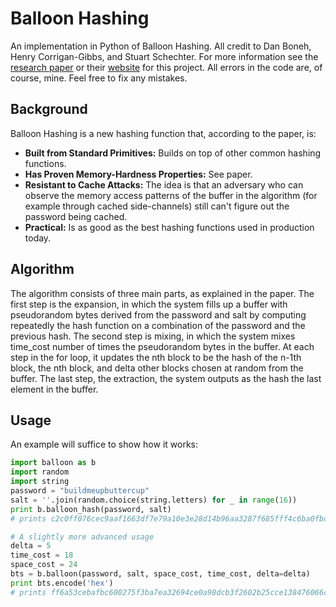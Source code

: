 # Balloon Hashing

An implementation in Python of Balloon Hashing. All credit to Dan Boneh, Henry Corrigan-Gibbs, and Stuart Schechter. For more information see
the [research paper](https://eprint.iacr.org/2016/027.pdf) or their [website](https://crypto.stanford.edu/balloon/) for this project. All errors in the code are, of course, mine. Feel free to fix any mistakes.

## Background

Balloon Hashing is a new hashing function that, according to the paper, is:
  * **Built from Standard Primitives:** Builds on top of other common hashing functions.
  * **Has Proven Memory-Hardness Properties:** See paper.
  * **Resistant to Cache Attacks:** The idea is that an adversary who can observe the memory access patterns of the buffer in the algorithm (for example through cached side-channels) still can't figure out the password being cached.
  * **Practical:** Is as good as the best hashing functions used in production today.

## Algorithm
The algorithm consists of three main parts, as explained in the paper. The first step is the expansion, in which the system fills 
up a buffer with pseudorandom bytes derived from the password and salt by computing repeatedly the hash function on a combination 
of the password and the previous hash. The second step is mixing, in which the system mixes time_cost number of times the pseudorandom
bytes in the buffer. At each step in the for loop, it updates the nth block to be the hash of the n-1th block, the nth block, 
and delta other blocks chosen at random from the buffer. The last step, the extraction, the system outputs as the hash the last 
element in the buffer.


## Usage

An example will suffice to show how it works:

```python
import balloon as b
import random
import string
password = "buildmeupbuttercup"
salt = ''.join(random.choice(string.letters) for _ in range(16))
print b.balloon_hash(password, salt)
# prints c2c0ff076cec9aaf1663df7e79a10e3e28d14b96aa3287f685fff4c6ba0fbda9

# A slightly more advanced usage
delta = 5
time_cost = 18
space_cost = 24
bts = b.balloon(password, salt, space_cost, time_cost, delta=delta)
print bts.encode('hex')
# prints ff6a53cebafbc600275f3ba7ea32694ce0a98dcb3f2602b25cce138476066c56

```